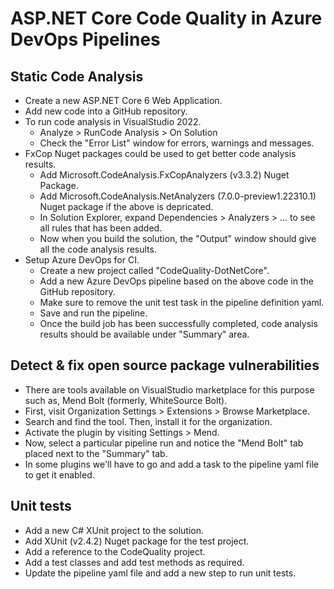 # ASP.NET Core Code Quality in Azure DevOps Pipelines

## Static Code Analysis
- Create a new ASP.NET Core 6 Web Application.
- Add new code into a GitHub repository.
- To run code analysis in VisualStudio 2022. 
  - Analyze > RunCode Analysis > On Solution
  - Check the "Error List" window for errors, warnings and messages.
- FxCop Nuget packages could be used to get better code analysis results.
  - Add Microsoft.CodeAnalysis.FxCopAnalyzers (v3.3.2) Nuget Package.
  - Add Microsoft.CodeAnalysis.NetAnalyzers (7.0.0-preview1.22310.1) Nuget package if the above is depricated.
  - In Solution Explorer, expand Dependencies > Analyzers > ... to see all rules that has been added.
  - Now when you build the solution, the "Output" window should give all the code analysis results.
- Setup Azure DevOps for CI.
  - Create a new project called "CodeQuality-DotNetCore".
  - Add a new Azure DevOps pipeline based on the above code in the GitHub repository.
  - Make sure to remove the unit test task in the pipeline definition yaml.
  - Save and run the pipeline.
  - Once the build job has been successfully completed, code analysis results should be available under "Summary" area.
  
## Detect & fix open source package vulnerabilities
- There are tools available on VisualStudio marketplace for this purpose such as, Mend Bolt (formerly, WhiteSource Bolt).
- First, visit Organization Settings > Extensions > Browse Marketplace.
- Search and find the tool. Then, install it for the organization.
- Activate the plugin by visiting Settings > Mend.
- Now, select a particular pipeline run and notice the "Mend Bolt" tab placed next to the "Summary" tab.
- In some plugins we'll have to go and add a task to the pipeline yaml file to get it enabled.

## Unit tests
- Add a new C# XUnit project to the solution.
- Add XUnit (v2.4.2) Nuget package for the test project.
- Add a reference to the CodeQuality project.
- Add a test classes and add test methods as required.
- Update the pipeline yaml file and add a new step to run unit tests.
